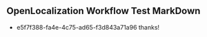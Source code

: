 ## OpenLocalization Workflow Test MarkDown
* e5f7f388-fa4e-4c75-ad65-f3d843a71a96 thanks!

<!--HONumber=Aug16_HO1-->


